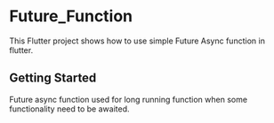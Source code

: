 # Future_Function

This Flutter project shows how to use simple Future Async function in flutter.

## Getting Started

Future async function used for long running function when some functionality need to be awaited.
